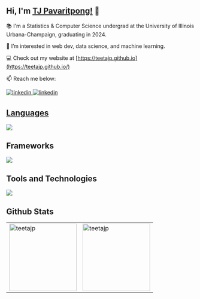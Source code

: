 ## Hi, I'm [TJ Pavaritpong!](https://teetajp.github.io) 👋

📚 I'm a Statistics & Computer Science undergrad at the University of Illinois Urbana-Champaign, graduating in 2024.

👀 I’m interested in web dev, data science, and machine learning.


💻 Check out my website at [https://teetajp.github.io](https://teetajp.github.io/)

📫 Reach me below:
<div align="left">
<a href="https://linkedin.com/in/tj-pavaritpong" target="_blank">
<img src=https://img.shields.io/badge/linkedin-%231E77B5.svg?&style=for-the-badge&logo=linkedin&logoColor=white alt=linkedin style="margin-bottom: 5px;" />
<a href="mailto:tj.pavaritpong@gmail.com" target="_blank">
<img src=https://img.shields.io/badge/Gmail-D14836?style=for-the-badge&logo=gmail&logoColor=white alt=linkedin style="margin-bottom: 5px;" />
  
  
## Languages
<!-- <p align="center"> -->
  <a href="https://skillicons.dev">
    <img src="https://skillicons.dev/icons?i=py,cpp,js,ts,html,css,r&theme=light" />
  </a>
<!-- </p> -->
  
## Frameworks

</div>
<!-- <p align="center"> -->
  <a href="https://skillicons.dev">
    <img src="https://skillicons.dev/icons?i=react,redux,materialui,nodejs&theme=light" />
  </a>
<!-- </p> -->
  
  
## Tools and Technologies
  
<!-- <p align="center"> -->
  <a href="https://skillicons.dev">
    <img src="https://skillicons.dev/icons?i=mysql,gcp,git&theme=light" />
  </a>
<!-- </p> -->

## Github Stats  
<table><tr><td style="border:none" valign="top" width="50%">
  <a href="https://github.com/teetajp/">
  <img align="center" height="180em" src="https://github-readme-stats.vercel.app/api?username=teetajp&theme=monokai&show_icons=true&include_all_commits=true&amp;count_private=true" alt="teetajp" />
</td>
<td style="border:none" valign="top" width="50%">
  <a href="https://github.com/teetajp/">
  <img align="center" height="180em" src="https://github-readme-stats.vercel.app/api/top-langs?username=teetajp&show_icons=true&locale=en&layout=compact&langs_count=7&theme=monokai" alt="teetajp" />
</td></tr></table>

